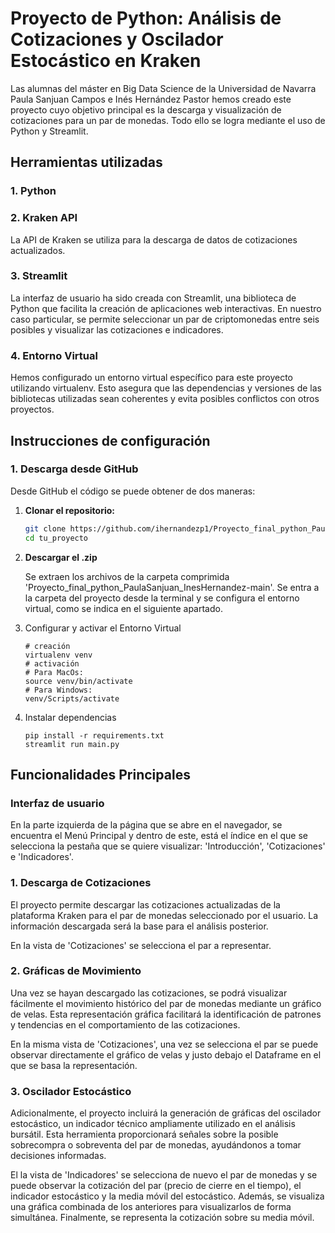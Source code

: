 # Proyecto de Python: Análisis de Cotizaciones y Oscilador Estocástico en Kraken

Las alumnas del máster en Big Data Science de la Universidad de Navarra Paula Sanjuan Campos e Inés Hernández Pastor hemos creado este proyecto cuyo objetivo principal es la descarga y visualización de cotizaciones para un par de monedas. Todo ello se logra mediante el uso de Python y Streamlit. 


## Herramientas utilizadas

### 1. Python

### 2. Kraken API

La API de Kraken se utiliza para la descarga de datos de cotizaciones actualizados. 

### 3. Streamlit 

La interfaz de usuario ha sido creada con Streamlit, una biblioteca de Python que facilita la creación de aplicaciones web interactivas. En nuestro caso particular, se permite seleccionar un par de criptomonedas entre seis posibles y visualizar las cotizaciones e indicadores. 

### 4. Entorno Virtual 

Hemos configurado un entorno virtual específico para este proyecto utilizando virtualenv. Esto asegura que las dependencias y versiones de las bibliotecas utilizadas sean coherentes y evita posibles conflictos con otros proyectos.



## Instrucciones de configuración

### 1. Descarga desde GitHub

Desde GitHub el código se puede obtener de dos maneras: 

1. **Clonar el repositorio:**

   ```bash
   git clone https://github.com/ihernandezp1/Proyecto_final_python_PaulaSanjuan_InesHernandez 
   cd tu_proyecto

2. **Descargar el .zip**

    Se extraen los archivos de la carpeta comprimida
    'Proyecto_final_python_PaulaSanjuan_InesHernandez-main'. Se entra a la carpeta del proyecto desde la terminal y se configura el entorno virtual, como se indica en el siguiente apartado. 


2. Configurar y activar el Entorno Virtual

    ```
    # creación
    virtualenv venv
    # activación
    # Para MacOs: 
    source venv/bin/activate
    # Para Windows:
    venv/Scripts/activate
3. Instalar dependencias 

    ```
    pip install -r requirements.txt
    streamlit run main.py
## Funcionalidades Principales

### Interfaz de usuario

En la parte izquierda de la página que se abre en el navegador, se encuentra el Menú Principal y dentro de este, está el índice en el que se selecciona la pestaña que se quiere visualizar: 'Introducción', 'Cotizaciones' e 'Indicadores'. 

### 1. Descarga de Cotizaciones

El proyecto permite descargar las cotizaciones actualizadas de la plataforma Kraken para el par de monedas seleccionado por el usuario. La información descargada será la base para el análisis posterior.

En la vista de 'Cotizaciones' se selecciona el par a representar.

### 2. Gráficas de Movimiento

Una vez se hayan descargado las cotizaciones, se podrá visualizar fácilmente el movimiento histórico del par de monedas mediante un gráfico de velas. Esta representación gráfica facilitará la identificación de patrones y tendencias en el comportamiento de las cotizaciones.

En la misma vista de 'Cotizaciones', una vez se selecciona el par se puede observar directamente el gráfico de velas y justo debajo el Dataframe en el que se basa la representación. 

### 3. Oscilador Estocástico

Adicionalmente, el proyecto incluirá la generación de gráficas del oscilador estocástico, un indicador técnico ampliamente utilizado en el análisis bursátil. Esta herramienta proporcionará señales sobre la posible sobrecompra o sobreventa del par de monedas, ayudándonos a tomar decisiones informadas.

El la vista de 'Indicadores' se selecciona de nuevo el par de monedas y se puede observar la cotización del par (precio de cierre en el tiempo), el indicador estocástico y la media móvil del estocástico. Además, se visualiza una gráfica combinada de los anteriores para visualizarlos de forma simultánea. Finalmente, se representa la cotización sobre su media móvil. 



